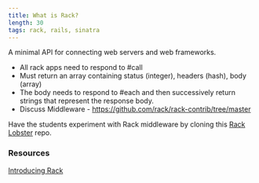 ```yaml
---
title: What is Rack?
length: 30
tags: rack, rails, sinatra
---
```


A minimal API for connecting web servers and web frameworks.

- All rack apps need to respond to #call
- Must return an array containing status (integer), headers (hash), body (array)
- The body needs to respond to #each and then successively return strings that represent the response body.
- Discuss Middleware - https://github.com/rack/rack-contrib/tree/master

Have the students experiment with Rack middleware by cloning this [Rack Lobster](https://github.com/turingschool-examples/rack-lobster) repo.

### Resources
[Introducing Rack](http://chneukirchen.org/blog/archive/2007/02/introducing-rack.html)
